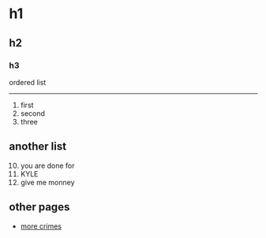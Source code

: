 # h1
## h2 
### h3
ordered list 
***
1. first
2. second
3. three

another list
--- 
10. you are done for
9. KYLE
1. give me monney
## other pages 
- [more crimes](https://kylenutz.github.io/kyle) 
